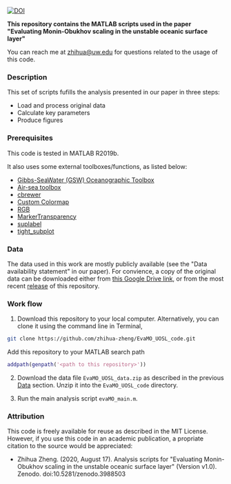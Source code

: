 [![DOI](https://zenodo.org/badge/287464756.svg)](https://zenodo.org/badge/latestdoi/287464756)

**This repository contains the MATLAB scripts used in the paper "Evaluating Monin-Obukhov scaling in the unstable oceanic surface layer"**

You can reach me at [zhihua@uw.edu](mailto:zhihua@uw.edu) for questions related to the usage of this code. 

### Description
This set of scripts fufills the analysis presented in our paper in three steps:
- Load and process original data
- Calculate key parameters
- Produce figures

### Prerequisites
This code is tested in MATLAB R2019b.

It also uses some external toolboxes/functions, as listed below:
- [Gibbs-SeaWater (GSW) Oceanographic Toolbox](http://www.teos-10.org/software.htm)
- [Air-sea toolbox](https://github.com/sea-mat/air-sea)
- [cbrewer](https://www.mathworks.com/matlabcentral/fileexchange/34087-cbrewer-colorbrewer-schemes-for-matlab)
- [Custom Colormap](https://www.mathworks.com/matlabcentral/fileexchange/69470-custom-colormap)
- [RGB](https://www.mathworks.com/matlabcentral/fileexchange/24497-rgb-triple-of-color-name-version-2)
- [MarkerTransparency](https://www.mathworks.com/matlabcentral/fileexchange/65194-peterrochford-markertransparency)
- [suplabel](https://www.mathworks.com/matlabcentral/fileexchange/7772-suplabel)
- [tight_subplot](https://www.mathworks.com/matlabcentral/fileexchange/27991-tight_subplot-nh-nw-gap-marg_h-marg_w)

### Data
The data used in this work are mostly publicly available (see the "Data availability statement" in our paper). For convience, a copy of the original data can be downloaded either from [this Google Drive link](https://drive.google.com/file/d/13UYYOT9AXFufjMw6_wr4-hoNv7M3tT7v/view?usp=sharing), or from the most recent [release](https://github.com/zhihua-zheng/EvaMO_UOSL_code/releases/tag/v1.0) of this repository.

### Work flow
1. Download this repository to your local computer. Alternatively, you can clone it using the command line in Terminal,

```bash
git clone https://github.com/zhihua-zheng/EvaMO_UOSL_code.git
```
Add this repository to your MATLAB search path

```matlab
addpath(genpath('<path to this repository>'))
```

2. Download the data file `EvaMO_UOSL_data.zip` as described in the previous [Data](#-data) section. Unzip it into the `EvaMO_UOSL_code` directory.

3. Run the main analysis script `evaMO_main.m`.

### Attribution
This code is freely available for reuse as described in the MIT License. However, if you use this code in an academic publication, a propriate citation to the source would be appreciated:

* Zhihua Zheng. (2020, August 17). Analysis scripts for "Evaluating Monin-Obukhov scaling in the unstable oceanic surface layer" (Version v1.0). Zenodo. doi:10.5281/zenodo.3988503

